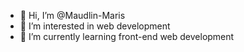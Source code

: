 - 👋 Hi, I’m @Maudlin-Maris
- 👀 I’m interested in web development
- 🌱 I’m currently learning front-end web development

